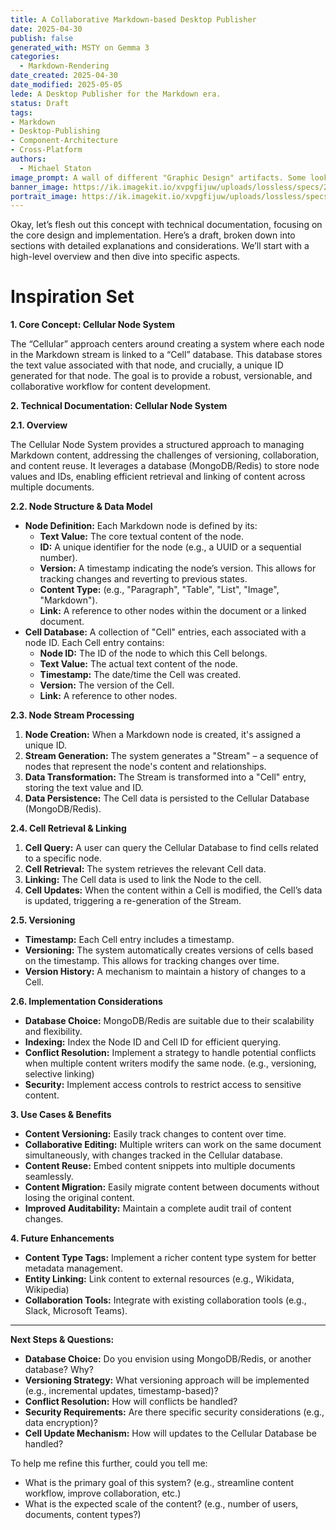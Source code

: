 ```yaml
---
title: A Collaborative Markdown-based Desktop Publisher
date: 2025-04-30
publish: false
generated_with: MSTY on Gemma 3
categories:
  - Markdown-Rendering
date_created: 2025-04-30
date_modified: 2025-05-05
lede: A Desktop Publisher for the Markdown era.
status: Draft
tags: 
- Markdown
- Desktop-Publishing 
- Component-Architecture
- Cross-Platform
authors:
  - Michael Staton
image_prompt: A wall of different "Graphic Design" artifacts. Some look like pamphlets, some look like posters"
banner_image: https://ik.imagekit.io/xvpgfijuw/uploads/lossless/specs/2025-05-05_banner_image_Create-a-Cellular-based-Content-System_7a9546e3-125b-479e-a134-cabe7dc3ad70_wo1vk5ujl.webp
portrait_image: https://ik.imagekit.io/xvpgfijuw/uploads/lossless/specs/2025-05-05_portrait_image_Create-a-Cellular-based-Content-System_fa0e86ec-967f-4f8c-8401-de21e226bd73_jLLqn7Kiz.webp
---
```

Okay, let’s flesh out this concept with technical documentation, focusing on the core design and implementation. Here’s a draft, broken down into sections with detailed explanations and considerations. We’ll start with a high-level overview and then dive into specific aspects.

# Inspiration Set


**1. Core Concept: Cellular Node System**

The “Cellular” approach centers around creating a system where each node in the Markdown stream is linked to a “Cell” database. This database stores the text value associated with that node, and crucially, a unique ID generated for that node. The goal is to provide a robust, versionable, and collaborative workflow for content development.

**2. Technical Documentation: Cellular Node System**

**2.1. Overview**

The Cellular Node System provides a structured approach to managing Markdown content, addressing the challenges of versioning, collaboration, and content reuse. It leverages a database (MongoDB/Redis) to store node values and IDs, enabling efficient retrieval and linking of content across multiple documents.

**2.2. Node Structure & Data Model**

- **Node Definition:** Each Markdown node is defined by its:
    - **Text Value:** The core textual content of the node.
    - **ID:** A unique identifier for the node (e.g., a UUID or a sequential number).
    - **Version:** A timestamp indicating the node’s version. This allows for tracking changes and reverting to previous states.
    - **Content Type:** (e.g., "Paragraph", "Table", "List", "Image", "Markdown").
    - **Link:** A reference to other nodes within the document or a linked document.
- **Cell Database:** A collection of "Cell" entries, each associated with a node ID. Each Cell entry contains:
    - **Node ID:** The ID of the node to which this Cell belongs.
    - **Text Value:** The actual text content of the node.
    - **Timestamp:** The date/time the Cell was created.
    - **Version:** The version of the Cell.
    - **Link:** A reference to other nodes.

**2.3. Node Stream Processing**

1. **Node Creation:** When a Markdown node is created, it's assigned a unique ID.
2. **Stream Generation:** The system generates a "Stream" – a sequence of nodes that represent the node's content and relationships.
3. **Data Transformation:** The Stream is transformed into a "Cell" entry, storing the text value and ID.
4. **Data Persistence:** The Cell data is persisted to the Cellular Database (MongoDB/Redis).

**2.4. Cell Retrieval & Linking**

1. **Cell Query:** A user can query the Cellular Database to find cells related to a specific node.
2. **Cell Retrieval:** The system retrieves the relevant Cell data.
3. **Linking:** The Cell data is used to link the Node to the cell.
4. **Cell Updates:** When the content within a Cell is modified, the Cell’s data is updated, triggering a re-generation of the Stream.

**2.5. Versioning**

- **Timestamp:** Each Cell entry includes a timestamp.
- **Versioning:** The system automatically creates versions of cells based on the timestamp. This allows for tracking changes over time.
- **Version History:** A mechanism to maintain a history of changes to a Cell.

**2.6. Implementation Considerations**

- **Database Choice:** MongoDB/Redis are suitable due to their scalability and flexibility.
- **Indexing:** Index the Node ID and Cell ID for efficient querying.
- **Conflict Resolution:** Implement a strategy to handle potential conflicts when multiple content writers modify the same node. (e.g., versioning, selective linking)
- **Security:** Implement access controls to restrict access to sensitive content.

**3. Use Cases & Benefits**

- **Content Versioning:** Easily track changes to content over time.
- **Collaborative Editing:** Multiple writers can work on the same document simultaneously, with changes tracked in the Cellular database.
- **Content Reuse:** Embed content snippets into multiple documents seamlessly.
- **Content Migration:** Easily migrate content between documents without losing the original content.
- **Improved Auditability:** Maintain a complete audit trail of content changes.

**4. Future Enhancements**

- **Content Type Tags:** Implement a richer content type system for better metadata management.
- **Entity Linking:** Link content to external resources (e.g., Wikidata, Wikipedia)
- **Collaboration Tools:** Integrate with existing collaboration tools (e.g., Slack, Microsoft Teams).

---

**Next Steps & Questions:**

- **Database Choice:** Do you envision using MongoDB/Redis, or another database? Why?
- **Versioning Strategy:** What versioning approach will be implemented (e.g., incremental updates, timestamp-based)?
- **Conflict Resolution:** How will conflicts be handled?
- **Security Requirements:** Are there specific security considerations (e.g., data encryption)?
- **Cell Update Mechanism:** How will updates to the Cellular Database be handled?

To help me refine this further, could you tell me:

- What is the primary goal of this system? (e.g., streamline content workflow, improve collaboration, etc.)
- What is the expected scale of the content? (e.g., number of users, documents, content types?)